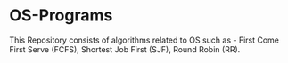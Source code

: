# OS-Programs
This Repository consists of algorithms related to OS such as - First Come First Serve (FCFS), Shortest Job First (SJF), Round Robin (RR).
